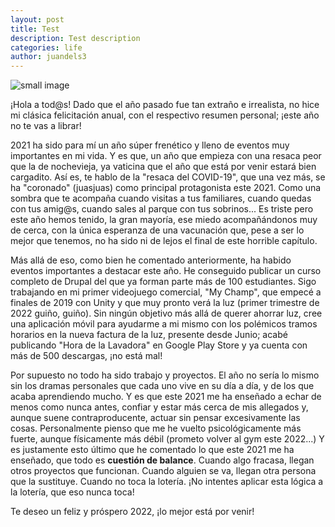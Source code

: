 ```yaml
---
layout: post
title: Test
description: Test description
categories: life
author: juandels3
---
```


![small image]({{site.baseurl}}/images/2019.jpg)

¡Hola a tod@s! Dado que el año pasado fue tan extraño e irrealista, no hice mi clásica felicitación anual, con el respectivo resumen personal; ¡este año no te vas a librar!

2021 ha sido para mí un año súper frenético y lleno de eventos muy importantes en mi vida.
Y es que, un año que empieza con una resaca peor que la de nochevieja, ya vaticina que el año que está por venir estará bien cargadito. Así es, te hablo de la "resaca del COVID-19", que una vez más, se ha "coronado" (juasjuas) como principal protagonista este 2021. Como una sombra que te acompaña cuando visitas a tus familiares, cuando quedas con tus amig@s, cuando sales al parque con tus sobrinos... Es triste pero este año hemos tenido, la gran mayoría, ese miedo acompañándonos muy de cerca, con la única esperanza de una vacunación que, pese a ser lo mejor que tenemos, no ha sido ni de lejos el final de este horrible capítulo.

Más allá de eso, como bien he comentado anteriormente, ha habido eventos importantes a destacar este año. He conseguido publicar un curso completo de Drupal del que ya forman parte más de 100 estudiantes. Sigo trabajando en mi primer videojuego comercial, "My Champ", que empecé a finales de 2019 con Unity y que muy pronto verá la luz (primer trimestre de 2022 guiño, guiño). Sin ningún objetivo más allá de querer ahorrar luz, cree una aplicación móvil para ayudarme a mi mismo con los polémicos tramos horarios en la nueva factura de la luz, presente desde Junio; acabé publicando "Hora de la Lavadora" en Google Play Store y ya cuenta con más de 500 descargas, ¡no está mal!

Por supuesto no todo ha sido trabajo y proyectos. El año no sería lo mismo sin los dramas personales que cada uno vive en su día a día, y de los que acaba aprendiendo mucho. Y es que este 2021 me ha enseñado a echar de menos como nunca antes, confiar y estar más cerca de mis allegados y, aunque suene contraproducente, actuar sin pensar excesivamente las cosas. Personalmente pienso que me he vuelto psicológicamente más fuerte, aunque físicamente más débil (prometo volver al gym este 2022...)
Y es justamente esto último que he comentado lo que este 2021 me ha enseñado, que todo es **cuestión de balance**. Cuando algo fracasa, llegan otros proyectos que funcionan. Cuando alguien se va, llegan otra persona que la sustituye. Cuando no toca la lotería. ¡No intentes aplicar esta lógica a la lotería, que eso nunca toca!

Te deseo un feliz y próspero 2022, ¡lo mejor está por venir!